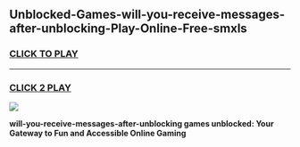 
## Unblocked-Games-will-you-receive-messages-after-unblocking-Play-Online-Free-smxls
<h3>
<a href="https://premium76.site?title=will-you-receive-messages-after-unblocking&ref=26A">CLICK TO PLAY</a></h3>
<hr>

<h3>
<a href="https://premium76.site?title=will-you-receive-messages-after-unblocking&ref=26A">CLICK 2 PLAY</a>
  
</h3>

<a href="https://premium76.site?title=will-you-receive-messages-after-unblocking&ref=26A"><img src="https://clearcache.store/games.png"></a>


**will-you-receive-messages-after-unblocking games unblocked: Your Gateway to Fun and Accessible Online Gaming**
